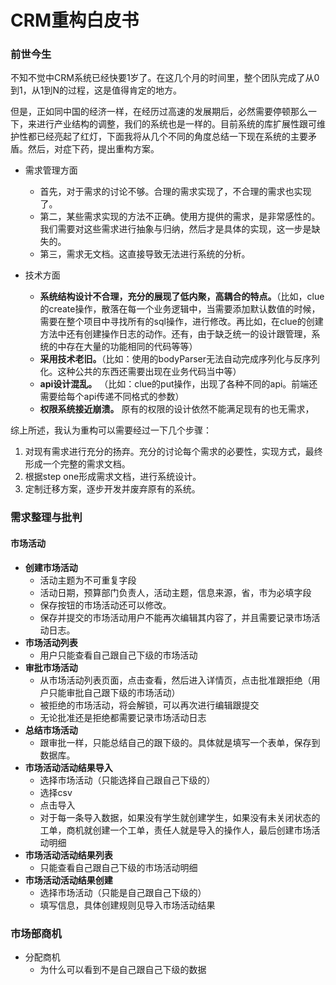 # CRM重构白皮书


### 前世今生

不知不觉中CRM系统已经快要1岁了。在这几个月的时间里，整个团队完成了从0到1，从1到N的过程，这是值得肯定的地方。

但是，正如同中国的经济一样，在经历过高速的发展期后，必然需要停顿那么一下，来进行产业结构的调整，我们的系统也是一样的。目前系统的库扩展性跟可维护性都已经亮起了红灯，下面我将从几个不同的角度总结一下现在系统的主要矛盾。然后，对症下药，提出重构方案。

* 需求管理方面
	*  首先，对于需求的讨论不够。合理的需求实现了，不合理的需求也实现了。
	*  第二，某些需求实现的方法不正确。使用方提供的需求，是非常感性的。我们需要对这些需求进行抽象与归纳，然后才是具体的实现，这一步是缺失的。
	*  第三，需求无文档。这直接导致无法进行系统的分析。

* 技术方面
	* __系统结构设计不合理，充分的展现了低内聚，高耦合的特点。__（比如，clue的create操作，散落在每一个业务逻辑中，当需要添加默认数值的时候，需要在整个项目中寻找所有的sql操作，进行修改。再比如，在clue的创建方法中还有创建操作日志的动作。还有，由于缺乏统一的设计跟管理，系统的中存在大量的功能相同的代码等等）
	* __采用技术老旧。__（比如：使用的bodyParser无法自动完成序列化与反序列化。这种公共的东西还需要出现在业务代码当中等）
	* __api设计混乱。__ （比如：clue的put操作，出现了各种不同的api。前端还需要给每个api传递不同格式的参数）
	* __权限系统接近崩溃。__ 原有的权限的设计依然不能满足现有的也无需求，

综上所述，我认为重构可以需要经过一下几个步骤：  

1. 对现有需求进行充分的扬弃。充分的讨论每个需求的必要性，实现方式，最终形成一个完整的需求文档。
2. 根据step one形成需求文档，进行系统设计。
3. 定制迁移方案，逐步开发并废弃原有的系统。

### 需求整理与批判

#### 市场活动

*  __创建市场活动__
	* 活动主题为不可重复字段
	* 活动日期，预算部门负责人，活动主题，信息来源，省，市为必填字段
	* 保存按钮的市场活动还可以修改。
	* 保存并提交的市场活动用户不能再次编辑其内容了，并且需要记录市场活动日志。
* __市场活动列表__
	* 用户只能查看自己跟自己下级的市场活动
* __审批市场活动__
	*  从市场活动列表页面，点击查看，然后进入详情页，点击批准跟拒绝（用户只能审批自己跟下级的市场活动）
	*  被拒绝的市场活动，将会解锁，可以再次进行编辑跟提交
	*  无论批准还是拒绝都需要记录市场活动日志
* __总结市场活动__
	* 跟审批一样，只能总结自己的跟下级的。具体就是填写一个表单，保存到数据库。
* __市场活动活动结果导入__
	* 	选择市场活动（只能选择自己跟自己下级的）
	*  选择csv
	*  点击导入
	*  对于每一条导入数据，如果没有学生就创建学生，如果没有未关闭状态的工单，商机就创建一个工单，责任人就是导入的操作人，最后创建市场活动明细
* __市场活动活动结果列表__
	*  只能查看自己跟自己下级的市场活动明细
* __市场活动活动结果创建__
	* 选择市场活动（只能是自己跟自己下级的）
	* 填写信息，具体创建规则见导入市场活动结果

### 市场部商机

* 分配商机
	* 为什么可以看到不是自己跟自己下级的数据

	



